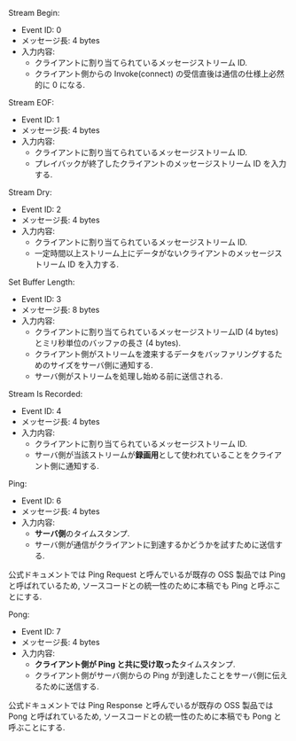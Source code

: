 Stream Begin:

* Event ID: 0
* メッセージ長: 4 bytes
* 入力内容:
  * クライアントに割り当てられているメッセージストリーム ID.
  * クライアント側からの Invoke(connect) の受信直後は通信の仕様上必然的に 0 になる.

Stream EOF:

* Event ID: 1
* メッセージ長: 4 bytes
* 入力内容:
  * クライアントに割り当てられているメッセージストリーム ID.
  * プレイバックが終了したクライアントのメッセージストリーム ID を入力する.

Stream Dry:

* Event ID: 2
* メッセージ長: 4 bytes
* 入力内容:
  * クライアントに割り当てられているメッセージストリーム ID.
  * 一定時間以上ストリーム上にデータがないクライアントのメッセージストリーム ID を入力する.

Set Buffer Length:

* Event ID: 3
* メッセージ長: 8 bytes
* 入力内容:
  * クライアントに割り当てられているメッセージストリームID (4 bytes) とミリ秒単位のバッファの長さ (4 bytes).
  * クライアント側がストリームを渡来するデータをバッファリングするためのサイズをサーバ側に通知する.
  * サーバ側がストリームを処理し始める前に送信される.

Stream Is Recorded:

* Event ID: 4
* メッセージ長: 4 bytes
* 入力内容:
  * クライアントに割り当てられているメッセージストリーム ID.
  * サーバ側が当該ストリームが**録画用**として使われていることをクライアント側に通知する.

Ping:

* Event ID: 6
* メッセージ長: 4 bytes
* 入力内容:
  * **サーバ側**のタイムスタンプ.
  * サーバ側が通信がクライアントに到達するかどうかを試すために送信する.

公式ドキュメントでは Ping Request と呼んでいるが既存の OSS 製品では Ping と呼ばれているため, ソースコードとの統一性のために本稿でも Ping と呼ぶことにする.

Pong:

* Event ID: 7
* メッセージ長: 4 bytes
* 入力内容:
  * **クライアント側が Ping と共に受け取った**タイムスタンプ.
  * クライアント側がサーバ側からの Ping が到達したことをサーバ側に伝えるために送信する.

公式ドキュメントでは Ping Response と呼んでいるが既存の OSS 製品では Pong と呼ばれているため, ソースコードとの統一性のために本稿でも Pong と呼ぶことにする.

